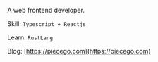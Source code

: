 A web frontend developer.

Skill: `Typescript + Reactjs`

Learn: `RustLang`

Blog: [https://piecego.com](https://piecego.com)

